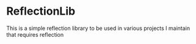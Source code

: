 # ReflectionLib
This is a simple reflection library to be used in various projects I maintain that requires reflection